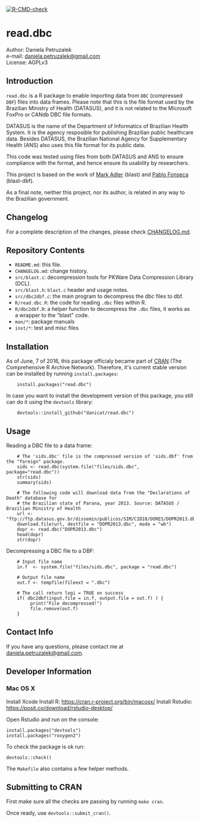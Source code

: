 <!-- badges: start -->
  [![R-CMD-check](https://github.com/danicat/read.dbc/actions/workflows/R-CMD-check.yaml/badge.svg)](https://github.com/danicat/read.dbc/actions/workflows/R-CMD-check.yaml)
  <!-- badges: end -->
# read.dbc

Author: Daniela Petruzalek  
e-mail: daniela.petruzalek@gmail.com  
License: AGPLv3

## Introduction

`read.dbc` is a R package to enable importing data from `DBC` (compressed `DBF`) files into data frames. Please note that this is the file format used by the Brazilian Ministry of Health (DATASUS), and it is not related to the Microsoft FoxPro or CANdb DBC file formats.

DATASUS is the name of the Department of Informatics of Brazilian Health System. It is the agency resposible for publishing Brazilian public healthcare data. Besides DATASUS, the Brazilian National Agency for Supplementary Health (ANS) also uses this file format for its public data.

This code was tested using files from both DATASUS and ANS to ensure compliance with the format, and hence ensure its usability by researchers.

This project is based on the work of [Mark Adler](https://github.com/madler/zlib/tree/master/contrib/blast) (blast) and [Pablo Fonseca](https://github.com/eaglebh/blast-dbf) (blast-dbf).

As a final note, neither this project, nor its author, is related in any way to the Brazilian government.

## Changelog

For a complete description of the changes, please check [CHANGELOG.md](/inst/CHANGELOG.md).

## Repository Contents

- `README.md`: this file.  
- `CHANGELOG.md`: change history.  
- `src/blast.c`: decompression tools for PKWare Data Compression Library (DCL).  
- `src/blast.h`: `blast.c` header and usage notes.  
- `src/dbc2dbf.c`: the main program to decompress the dbc files to dbf.  
- `R/read.dbc.R`: the code for reading `.dbc` files within R.
- `R/dbc2dbf.R`: a helper function to decompress the `.dbc` files, it works as a wrapper to the "blast" code.
- `man/*`: package manuals
- `inst/*`: test and misc files

## Installation

As of June, 7 of 2016, this package officialy became part of [CRAN](https://cran.r-project.org/package=read.dbc) (The Comprehensive R Archive Network). Therefore, it's current stable version can be installed by running `install.packages`:

        install.packages("read.dbc")

In case you want to install the development version of this package, you still can do it using the `devtools` library:

        devtools::install_github("danicat/read.dbc")
        
## Usage

Reading a DBC file to a data frame:

        # The 'sids.dbc' file is the compressed version of 'sids.dbf' from the "foreign" package.
        sids <- read.dbc(system.file("files/sids.dbc", package="read.dbc"))
        str(sids)
        summary(sids)

        # The following code will download data from the "Declarations of Death" database for
        # the Brazilian state of Parana, year 2013. Source: DATASUS / Brazilian Ministry of Health
        url <- "ftp://ftp.datasus.gov.br/dissemin/publicos/SIM/CID10/DORES/DOPR2013.dbc"
        download.file(url, destfile = "DOPR2013.dbc", mode = "wb")
        dopr <- read.dbc("DOPR2013.dbc")
        head(dopr)
        str(dopr)
        
Decompressing a DBC file to a DBF:

        # Input file name
        in.f  <- system.file("files/sids.dbc", package = "read.dbc")
        
        # Output file name
        out.f <- tempfile(fileext = ".dbc")

        # The call return logi = TRUE on success
        if( dbc2dbf(input.file = in.f, output.file = out.f) ) {
             print("File decompressed!")
             file.remove(out.f)
        }

## Contact Info

If you have any questions, please contact me at [daniela.petruzalek@gmail.com](mailto:daniela.petruzalek@gmail.com).

## Developer Information

### Mac OS X

Install Xcode
Install R: https://cran.r-project.org/bin/macosx/
Install Rstudio: https://posit.co/download/rstudio-desktop/

Open Rstudio and run on the console:
```
install.packages("devtools")
install.packages("roxygen2")
```

To check the package is ok run:

```
devtools::check()
```

The `Makefile` also contains a few helper methods.


## Submitting to CRAN

First make sure all the checks are passing by running `make cran`.

Once ready, use `devtools::submit_cran()`.
